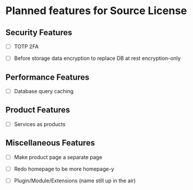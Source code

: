 # Planned features for Source License

## Security Features

- [ ] TOTP 2FA

- [ ] Before storage data encryption to replace DB at rest encryption-only

## Performance Features

- [ ] Database query caching

## Product Features

- [ ] Services as products

## Miscellaneous Features

- [ ] Make product page a separate page

- [ ] Redo homepage to be more homepage-y

- [ ] Plugin/Module/Extensions (name still up in the air)